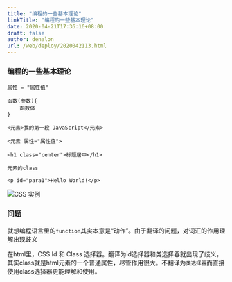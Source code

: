 ```yaml
---
title: "编程的一些基本理论"
linkTitle: "编程的一些基本理论"
date: 2020-04-21T17:36:16+08:00
draft: false
author: denalon
url: /web/deploy/2020042113.html
---
```


### 编程的一些基本理论

```
属性 = "属性值"

```

```
函数(参数){
    函数体
}
```

```
<元素>我的第一段 JavaScript</元素>
```

```
<元素 属性="属性值">
```

```
<h1 class="center">标题居中</h1>

元素的class 

```

```
<p id="para1">Hello World!</p>
```

![CSS 实例](https://base.oribos.city/images/2020/09/632877C9-2462-41D6-BD0E-F7317E4C42AC.jpg)

### 问题

就想编程语言里的`function`其实本意是“动作”。由于翻译的问题，对词汇的作用理解出现歧义

在html里，CSS Id 和 Class 选择器。翻译为id选择器和类选择器就出现了歧义，其实class就是html元素的一个普通属性，尽管作用很大。不翻译为`类选择器`而直接使用class选择器更能理解和使用。
